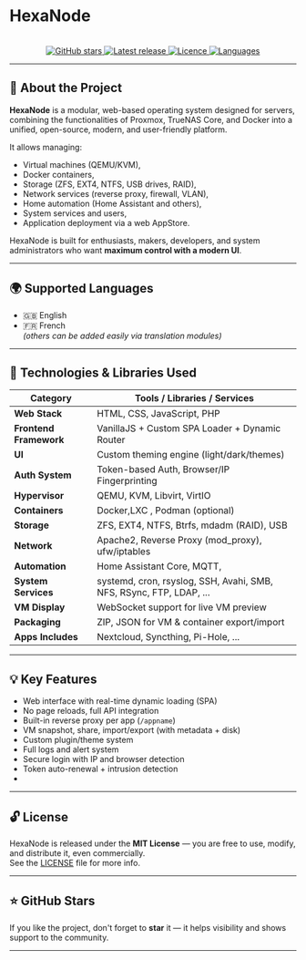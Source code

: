   # HexaNode
<p align="center">

<br>
  <a href="https://github.com/stravaxx/HexaNode/stargazers">
    <img src="https://img.shields.io/github/stars/stravaxx/HexaNode?style=for-the-badge" alt="GitHub stars">
  </a>
  <a href="https://github.com/stravaxx/HexaNode/releases">
    <img src="https://img.shields.io/github/v/release/stravaxx/KeybMacro?style=for-the-badge" alt="Latest release">
  </a>
  <a href="https://opensource.org/license/mit">
    <img src="https://img.shields.io/badge/license-MIT-darkgreen.svg?style=for-the-badge" alt="Licence">
  </a>
  <a href="https://github.com/stravaxx/HexaNode/releases">
    <img src="https://img.shields.io/badge/languages-HTML%20%7C%20PHP%20%7C%20CSS%20%7C%20JS-orange?style=for-the-badge" alt="Languages">
  </a>
</p>

---

## 🧠 About the Project

**HexaNode** is a modular, web-based operating system designed for servers, combining the functionalities of Proxmox, TrueNAS Core, and Docker into a unified, open-source, modern, and user-friendly platform.

It allows managing:
- Virtual machines (QEMU/KVM),
- Docker containers,
- Storage (ZFS, EXT4, NTFS, USB drives, RAID),
- Network services (reverse proxy, firewall, VLAN),
- Home automation (Home Assistant and others),
- System services and users,
- Application deployment via a web AppStore.

HexaNode is built for enthusiasts, makers, developers, and system administrators who want **maximum control with a modern UI**.

---

## 🌍 Supported Languages

- 🇬🇧 English
- 🇫🇷 French  
_(others can be added easily via translation modules)_

---

## 🔧 Technologies & Libraries Used

| Category                | Tools / Libraries / Services                   |
|------------------------|-------------------------------------------------|
| **Web Stack**           | HTML, CSS, JavaScript, PHP                     |
| **Frontend Framework** | VanillaJS + Custom SPA Loader + Dynamic Router |
| **UI**                  | Custom theming engine (light/dark/themes)      |
| **Auth System**         | Token-based Auth, Browser/IP Fingerprinting    |
| **Hypervisor**          | QEMU, KVM, Libvirt, VirtIO                     |
| **Containers**          | Docker,LXC , Podman (optional)                 |
| **Storage**             | ZFS, EXT4, NTFS, Btrfs, mdadm (RAID), USB      |
| **Network**             | Apache2, Reverse Proxy (mod_proxy), ufw/iptables |
| **Automation**          | Home Assistant Core, MQTT,                     |
| **System Services**     | systemd, cron, rsyslog, SSH, Avahi, SMB, NFS, RSync, FTP, LDAP, ...  |
| **VM Display**          | WebSocket support for live VM preview          |
| **Packaging**           | ZIP, JSON for VM & container export/import     |
| **Apps Includes**       | Nextcloud, Syncthing, Pi-Hole, ...             |
---

## 💡 Key Features

- Web interface with real-time dynamic loading (SPA)
- No page reloads, full API integration
- Built-in reverse proxy per app (`/appname`)
- VM snapshot, share, import/export (with metadata + disk)
- Custom plugin/theme system
- Full logs and alert system
- Secure login with IP and browser detection
- Token auto-renewal + intrusion detection
- 
---

## 🔓 License

HexaNode is released under the **MIT License** — you are free to use, modify, and distribute it, even commercially.  
See the [LICENSE](./LICENSE) file for more info.

---

## ⭐ GitHub Stars

If you like the project, don't forget to **star** it — it helps visibility and shows support to the community.

---
